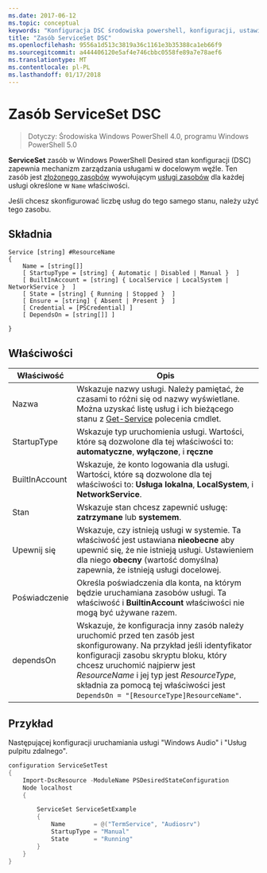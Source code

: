 ```yaml
---
ms.date: 2017-06-12
ms.topic: conceptual
keywords: "Konfiguracja DSC środowiska powershell, konfiguracji, ustawienia"
title: "Zasób ServiceSet DSC"
ms.openlocfilehash: 9556a1d513c3819a36c1161e3b35388ca1eb66f9
ms.sourcegitcommit: a444406120e5af4e746cbbc0558fe89a7e78aef6
ms.translationtype: MT
ms.contentlocale: pl-PL
ms.lasthandoff: 01/17/2018
---
```

# <a name="dsc-serviceset-resource"></a>Zasób ServiceSet DSC

> Dotyczy: Środowiska Windows PowerShell 4.0, programu Windows PowerShell 5.0


**ServiceSet** zasób w Windows PowerShell Desired stan konfiguracji (DSC) zapewnia mechanizm zarządzania usługami w docelowym węźle. Ten zasób jest [złożonego zasobów](authoringResourceComposite.md) wywołującym [usługi zasobów](serviceResource.md) dla każdej usługi określone w `Name` właściwości.

Jeśli chcesz skonfigurować liczbę usług do tego samego stanu, należy użyć tego zasobu.

## <a name="syntax"></a>Składnia

```
Service [string] #ResourceName
{
    Name = [string[]]
    [ StartupType = [string] { Automatic | Disabled | Manual }  ]
    [ BuiltInAccount = [string] { LocalService | LocalSystem | NetworkService }  ]
    [ State = [string] { Running | Stopped }  ]
    [ Ensure = [string] { Absent | Present }  ]
    [ Credential = [PSCredential] ]
    [ DependsOn = [string[]] ]
    
}
```

## <a name="properties"></a>Właściwości

|  Właściwość  |  Opis   | 
|---|---| 
| Nazwa| Wskazuje nazwy usługi. Należy pamiętać, że czasami to różni się od nazwy wyświetlane. Można uzyskać listę usług i ich bieżącego stanu z [Get-Service](https://technet.microsoft.com/en-us/library/hh849804.aspx) polecenia cmdlet.|
| StartupType| Wskazuje typ uruchomienia usługi. Wartości, które są dozwolone dla tej właściwości to: **automatyczne**, **wyłączone**, i **ręczne**|  
| BuiltInAccount| Wskazuje, że konto logowania dla usługi. Wartości, które są dozwolone dla tej właściwości to: **Usługa lokalna**, **LocalSystem**, i **NetworkService**.| 
| Stan| Wskazuje stan chcesz zapewnić usługę: **zatrzymane** lub **systemem**.| 
| Upewnij się| Wskazuje, czy istnieją usługi w systemie. Ta właściwość jest ustawiana **nieobecne** aby upewnić się, że nie istnieją usługi. Ustawieniem dla niego **obecny** (wartość domyślna) zapewnia, że istnieją usługi docelowej.|
| Poświadczenie| Określa poświadczenia dla konta, na którym będzie uruchamiana zasobów usługi. Ta właściwość i **BuiltinAccount** właściwości nie mogą być używane razem.| 
| dependsOn| Wskazuje, że konfiguracja inny zasób należy uruchomić przed ten zasób jest skonfigurowany. Na przykład jeśli identyfikator konfiguracji zasobu skryptu bloku, który chcesz uruchomić najpierw jest *ResourceName* i jej typ jest *ResourceType*, składnia za pomocą tej właściwości jest `DependsOn = "[ResourceType]ResourceName"`.| 



## <a name="example"></a>Przykład

Następującej konfiguracji uruchamiania usługi "Windows Audio" i "Usług pulpitu zdalnego".

```powershell
configuration ServiceSetTest
{
    Import-DscResource -ModuleName PSDesiredStateConfiguration
    Node localhost
    {

        ServiceSet ServiceSetExample
        {
            Name        = @("TermService", "Audiosrv")
            StartupType = "Manual"
            State       = "Running"
        } 
    }
}
```

